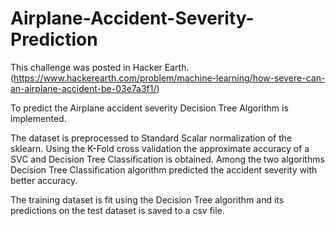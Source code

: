 # Airplane-Accident-Severity-Prediction
This challenge was posted in Hacker Earth. (https://www.hackerearth.com/problem/machine-learning/how-severe-can-an-airplane-accident-be-03e7a3f1/)

To predict the Airplane accident severity Decision Tree Algorithm is implemented.

The dataset is preprocessed to Standard Scalar normalization of the sklearn. Using the K-Fold cross validation the approximate accuracy of a SVC and Decision Tree Classification is obtained. Among the two algorithms Decision Tree Classification algorithm predicted the accident severity with better accuracy.

The training dataset is fit using the Decision Tree algorithm and its predictions on the test dataset is saved to a csv file.

